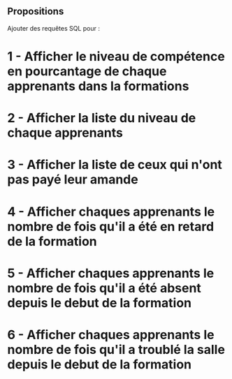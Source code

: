 ## Propositions
 Ajouter des requêtes SQL pour :

# 1 - Afficher le niveau de compétence en pourcantage de chaque apprenants dans la formations

# 2 - Afficher la liste du niveau de chaque apprenants

# 3 - Afficher la liste de ceux qui n'ont pas payé leur amande

# 4 - Afficher chaques apprenants le nombre de fois qu'il a été en retard de la formation

# 5 - Afficher chaques apprenants le nombre de fois qu'il a été absent depuis le debut de la formation

# 6 - Afficher chaques apprenants le nombre de fois qu'il a troublé la salle depuis le debut de la formation